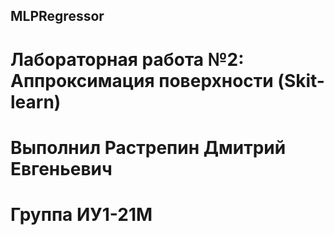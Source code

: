 ## MLPRegressor
# Лабораторная работа №2: Аппроксимация поверхности (Skit-learn)
# Выполнил Растрепин Дмитрий Евгеньевич 
# Группа ИУ1-21М
